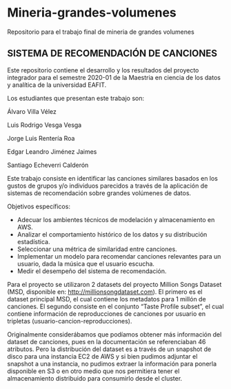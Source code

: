 # Mineria-grandes-volumenes
Repositorio para el trabajo final de mineria de grandes volumenes

## SISTEMA DE RECOMENDACIÓN DE CANCIONES

Este repositorio contiene el desarrollo y los resultados del proyecto integrador para el semestre 2020-01 de la Maestria en ciencia de los datos y analítica de la universidad EAFIT.

Los estudiantes que presentan este trabajo son:

Álvaro Villa Vélez

Luis Rodrigo Vesga Vesga

Jorge Luis Rentería Roa

Edgar Leandro Jiménez Jaimes

Santiago Echeverri Calderón


Este trabajo consiste en identificar las canciones similares basados en los gustos de grupos y/o individuos parecidos a través de la aplicación de sistemas de recomendación sobre grandes volúmenes de datos.

Objetivos específicos:
-	Adecuar los ambientes técnicos de modelación y almacenamiento en AWS.
-	Analizar el comportamiento histórico de los datos y su distribución estadística.
-	Seleccionar una métrica de similaridad entre canciones.
-	Implementar un modelo para recomendar canciones relevantes para un usuario, dada la música que el usuario escucha.
-	Medir el desempeño del sistema de recomendación.

Para el proyecto se utilizaron 2 datasets del proyecto Million Songs Dataset (MSD, disponible en: http://millionsongdataset.com).  El primero es el dataset principal MSD, el cual contiene los metadatos para 1 millón de canciones.  El segundo consiste en el conjunto “Taste Profile subset”, el cual contiene información de reproducciones de canciones por usuario en tripletas (usuario-cancion-reproducciones).

Originalmente considerábamos que podíamos obtener más información del dataset de canciones, pues en la documentación se referenciaban 46 atributos.  Pero la distribución del dataset es a través de un snapshot de disco para una instancia EC2 de AWS y si bien pudimos adjuntar el snapshot a una instancia, no pudimos extraer la información para ponerla disponible en S3 o en otro medio que nos permitiera tener el almacenamiento distribuido para consumirlo desde el cluster.
